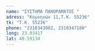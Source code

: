 ```yaml
---
name: "ΣΥΣΤΗΜΑ ΠΑΝΟΡΑΜΑΤΟΣ "
adress: "Κομνηνών 11,Τ.Κ. 55236"
tk: "Τ.Κ. 55236"
phone: "2310343802, 2310347180"
long: 23.03417
lat: 40.59134
---
```

